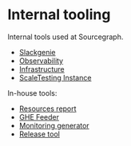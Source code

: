 # Internal tooling

Internal tools used at Sourcegraph.

- [Slackgenie](./slackgenie.md)
- [Observability](observability/index.md)
- [Infrastructure](infrastructure/index.md)
- [ScaleTesting Instance](./scaletesting.md)

In-house tools:

- [Resources report](./resources_report.md)
- [GHE Feeder](./ghe_feeder.md)
- [Monitoring generator](https://docs.sourcegraph.com/dev/background-information/observability/monitoring-generator)
- [Release tool](./release.md)
